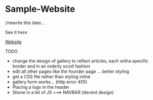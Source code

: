 # Sample-Website
//rewrite this later...

See it here

<a href="https://lujaina-e.github.io/Sample-Website/index.html">Website </a>

TODO
- change the design of gallery to reflect articles, each witha specific border and in an orderly scroll fashion
- edit all other pages like the founder page ... better styling
- get a CSS file rather than styling inline
- gallery form works... (http error 405)
- Placing a logo in the header
- Shove in a bit of JS   ===> NAVBAR (decent design)

